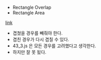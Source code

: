 - Rectangle Overlap
- Rectangle Area

[link](https://github.com/silva-thiago/leetcode-hero/blob/master/sweep-line-algorithm/leetcode/README.md)

- 겹쳤을 경우를 빼줘야 한다.
- 겹친 경우가 다시 겹칠 수 있다.
- 43_3.js 은 모든 경우를 고려했다고 생각한다.
- 하지만 잘 못 됬다.